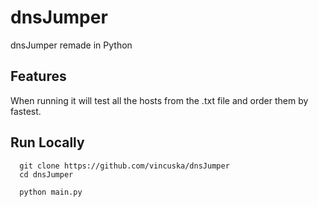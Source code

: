 # dnsJumper
dnsJumper remade in Python

## Features

When running it will test all the hosts from the .txt file and order them by fastest.

## Run Locally

```batch
  git clone https://github.com/vincuska/dnsJumper
  cd dnsJumper
```

```batch
  python main.py
```
